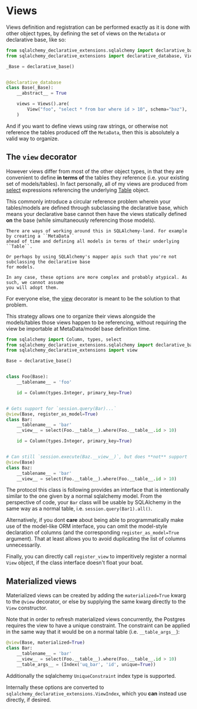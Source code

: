 # Views

Views definition and registration can be performed exactly as it is done with
other object types, by defining the set of views on the `MetaData` or
declarative base, like so:

```python
from sqlalchemy_declarative_extensions.sqlalchemy import declarative_base
from sqlalchemy_declarative_extensions import declarative_database, View, Views

_Base = declarative_base()


@declarative_database
class Base(_Base):
    __abstract__ = True

    views = Views().are(
        View("foo", "select * from bar where id > 10", schema="baz"),
    )
```

And if you want to define views using raw strings, or otherwise not reference
the tables produced off the `MetaData`, then this is absolutely a valid way to
organize.

## The `view` decorator

However views differ from most of the other object types, in that they are
convenient to define **in terms of** the tables they reference (i.e. your
existing set of models/tables). In fact personally, all of my views are produced
from [select](sqlalchemy.sql.expression.select) expressions referencing the
underlying [Table](sqlalchemy.schema.Table) object.

This commonly introduce a circular reference problem wherein your tables/models
are defined through subclassing the declarative base, which means your
declarative base cannot then have the views statically defined **on** the base
(while simultaneously referencing those models).

```{note}
There are ways of working around this in SQLAlchemy-land. For example by creating a ``MetaData``
ahead of time and defining all models in terms of their underlying ``Table``.

Or perhaps by using SQLAlchemy's mapper apis such that you're not subclassing the declarative base
for models.

In any case, these options are more complex and probably atypical. As such, we cannot assume
you will adopt them.
```

For everyone else, the [view](sqlalchemy_declarative_extensions.view) decorator
is meant to be the solution to that problem.

This strategy allows one to organize their views alongside the models/tables
those views happen to be referencing, without requiring the view be importable
at MetaData/model base definition time.

```python
from sqlalchemy import Column, types, select
from sqlalchemy_declarative_extensions.sqlalchemy import declarative_base
from sqlalchemy_declarative_extensions import view

Base = declarative_base()


class Foo(Base):
    __tablename__ = 'foo'

    id = Column(types.Integer, primary_key=True)


# Gets support for `session.query(Bar)...`
@view(Base, register_as_model=True)
class Bar:
    __tablename__ = 'bar'
    __view__ = select(Foo.__table__).where(Foo.__table__.id > 10)

    id = Column(types.Integer, primary_key=True)


# Can still `session.execute(Baz.__view__)`, but does **not** support `session.query(Baz)...`
@view(Base)
class Baz:
    __tablename__ = 'bar'
    __view__ = select(Foo.__table__).where(Foo.__table__.id > 10)
```

The protocol this class is following provides an interface that is intentionally
similar to the one given by a normal sqlalchemy model. From the perspective of
code, your `Bar` class will be usable by SQLAlchemy in the same way as a normal
table, i.e. `session.query(Bar1).all()`.

Alternatively, if you dont **care** about being able to programmatically make
use of the model-like ORM interface, you can omit the model-style declaration of
columns (and the corresponding `register_as_model=True` argument). That at least
allows you to avoid duplicating the list of columns unnecessarily.

Finally, you can directly call `register_view` to imperitively register a normal
`View` object, if the class interface doesn't float your boat.

## Materialized views

Materialized views can be created by adding the `materialized=True` kwarg to the
`@view` decorator, or else by supplying the same kwarg directly to the `View`
constructor.

Note that in order to refresh materialized views concurrently, the Postgres
requires the view to have a unique constraint. The constraint can be applied in
the same way that it would be on a normal table (i.e. `__table_args__`):

```python
@view(Base, materialized=True)
class Bar:
    __tablename__ = 'bar'
    __view__ = select(Foo.__table__).where(Foo.__table__.id > 10)
    __table_args__ = (Index('uq_bar', 'id', unique=True))
```

Additionally the sqlalchemy `UniqueConstraint` index type is supported.

Internally these options are converted to
`sqlalchemy_declarative_extensions.ViewIndex`, which you **can** instead use
directly, if desired.
